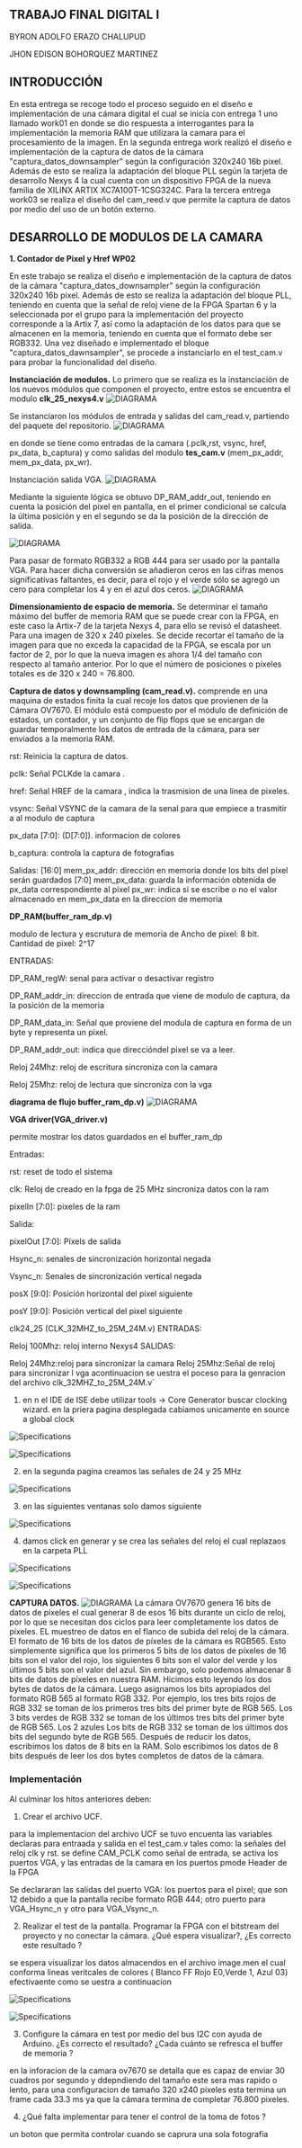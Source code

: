 ## TRABAJO FINAL DIGITAL I
BYRON ADOLFO ERAZO CHALUPUD

JHON EDISON BOHORQUEZ MARTINEZ

## INTRODUCCIÓN
En esta entrega se recoge todo el proceso seguido en el diseño e implementación de una cámara digital el cual se inicia con entrega 1 uno llamado work01 en donde se dio respuesta a interrogantes para la implementación la memoria RAM que utilizara la camara para el procesamiento de la imagen. En la segunda entrega work realizó el diseño e implementación de la captura de datos de la cámara "captura_datos_downsampler" según la configuración 320x240 16b pixel. Además de esto se realiza la adaptación del bloque PLL según la tarjeta de desarrollo Nexys 4 la cual cuenta con un dispositivo FPGA de la nueva familia de XILINX ARTIX  XC7A100T-1CSG324C. Para la tercera entrega work03 se realiza el diseño del cam_reed.v que permite la captura de datos por medio del uso de un botón externo.
## DESARROLLO DE MODULOS DE LA CAMARA

**1.	Contador de Pixel y Href WP02**

En este trabajo se realiza el diseño e implementación de la captura de datos de la cámara "captura_datos_downsampler" según la configuración 320x240 16b pixel. Además de esto se realiza la adaptación del bloque PLL, teniendo en cuenta que la señal de reloj viene de la FPGA Spartan 6 y la seleccionada por el grupo para la implementación del proyecto corresponde a la Artix 7, así como la adaptación de los datos para que se almacenen en la memoria, teniendo en cuenta que el formato debe ser RGB332. Una vez diseñado e implementado el bloque "captura_datos_dawnsampler", se procede a instanciarlo en el test_cam.v para probar la funcionalidad del diseño.

**Instanciación de modulos.** Lo primero que se realiza es la instanciación de los nuevos módulos que componen el proyecto, entre estos se encuentra el modulo **clk_25_nexys4.v** 
![DIAGRAMA](./figs/INSRELOJ.png)

Se instanciaron los módulos de entrada y salidas del cam_read.v, partiendo del paquete del repositorio.
![DIAGRAMA](./figs/INSCAM.png)

en donde se tiene como entradas de la camara (.pclk,rst, vsync, href, px_data, b_captura) y como salidas del modulo **tes_cam.v**  (mem_px_addr, mem_px_data, px_wr).

Instanciación salida VGA.
![DIAGRAMA](./figs/INSVGA.png)

Mediante la siguiente lógica se obtuvo DP_RAM_addr_out, teniendo en cuenta la posición del pixel en pantalla, en el primer condicional se calcula la última posición y en el segundo se da la posición de la dirección de salida.

![DIAGRAMA](./figs/LOGPIXPAN.png)



Para pasar de formato RGB332 a RGB 444 para ser usado por la pantalla VGA. Para hacer dicha conversión se añadieron ceros en las cifras menos significativas faltantes, es decir, para el rojo y el verde sólo se agregó un cero para completar los 4 y en el azul dos ceros.
![DIAGRAMA](./figs/convRGB332A444.png)


**Dimensionamiento de espacio de memoria.**
Se determinar el tamaño máximo del buffer de memoria RAM que se puede crear con la FPGA, en este caso la Artix-7  de la tarjeta Nexys 4, para ello se revisó el datasheet.
Para una imagen de 320 x 240 píxeles. Se decide recortar el tamaño de la imagen para que no exceda la capacidad de la FPGA, se escala por un factor de 2, por lo que la nueva imagen es ahora 1/4 del tamaño con respecto al tamaño anterior. Por lo que el número de posiciones o píxeles totales es de 320 x 240 = 76.800.


**Captura de datos y downsampling (cam_read.v).**
comprende en una maquina de estados finita  la  cual recoje  los datos que provienen de la Cámara OV7670. El módulo está compuesto por el módulo de definición de estados, un contador, y un conjunto de flip flops que se encargan de guardar temporalmente los datos de entrada de la cámara, para ser enviados a la memoria RAM.




rst: Reinicia la captura de datos.

pclk: Señal PCLKde la camara . 

href: Señal HREF de la camara , indica la trasmision de una línea de pixeles.

vsync: Señal VSYNC de la camara de la senal para que empiece a trasmitir a al modulo de captura

px_data [7:0]:  (D[7:0]). informacion de colores 

b_captura: controla la captura de fotografias 

Salidas:
[16:0] mem_px_addr: dirección en memoria donde los bits del píxel serán guardados 
[7:0] mem_px_data: guarda la información obtenida de px_data correspondiente al píxel
px_wr:  indica si se escribe o no el valor almacenado en mem_px_data en la direccion de memoria 




**DP_RAM(buffer_ram_dp.v)**

modulo de lectura y escrutura de  memoria de  Ancho de pixel: 8 bit. Cantidad de pixel: 2^17 


ENTRADAS:

DP_RAM_regW: senal para activar o desactivar registro

DP_RAM_addr_in: direccion de entrada que viene de modulo de captura, da la posición de la memoria 

DP_RAM_data_in: Señal que proviene del modula de captura en forma de un byte y representa un pixel.

DP_RAM_addr_out:  indica que direccióndel pixel se va a leer.

Reloj 24Mhz: reloj de escritura sincroniza con la camara 

Reloj 25Mhz: reloj de lectura que sincroniza con la vga


**diagrama de flujo buffer_ram_dp.v)**
![DIAGRAMA](./figs/bufer.png)



**VGA driver(VGA_driver.v)**

permite mostrar los datos guardados en el buffer_ram_dp 

Entradas:

rst: reset de todo el sistema

clk: Reloj de creado en la fpga de 25 MHz sincroniza datos con la ram

pixelIn [7:0]: pixeles de la ram

Salida:

pixelOut [7:0]: Píxels de salida

Hsync_n: senales de sincronización horizontal negada

Vsync_n: Senales de sincronización vertical negada 

posX [9:0]: Posición horizontal del pixel siguiente

posY [9:0]: Posición vertical del pixel siguiente



clk24_25 (CLK_32MHZ_to_25M_24M.v)
ENTRADAS:

Reloj 100Mhz: reloj interno Nexys4
SALIDAS:

Reloj 24Mhz:reloj para sincronizar la camara 
Reloj 25Mhz:Señal de reloj para sincronizar l vga
acontinuacion se uestra el poceso para la genracion del archivo clk_32MHZ_to_25M_24M.v´

1) en n el IDE de ISE debe utilizar tools -> Core Generator buscar clocking wizard.
en la priera pagina desplegada cabiamos unicamente en source a global clock 

![Specifications](./figs/clock1.png)


![Specifications](./figs/clock2.png)


2. en la segunda pagina creamos las señales de 24 y 25  MHz

![Specifications](./figs/clock3.png)

3) en las siguientes ventanas solo damos siguiente


![Specifications](./figs/clock4.png)


4) damos click en generar y se crea las señales del reloj el cual replazaos en la carpeta PLL

![Specifications](./figs/clock5.png)



![Specifications](./figs/2.PNG)


**CAPTURA DATOS.**
![DIAGRAMA](./figs/cajacapturadatos2.PNG)
La cámara OV7670 genera 16 bits de datos de píxeles el cual  generar 8 de esos 16 bits durante un ciclo de reloj,  por lo que se necesitan dos ciclos para leer completamente los datos de píxeles. 
EL muestreo de  datos en el flanco de subida del reloj de la cámara. El formato de 16 bits de los datos de píxeles de la cámara es RGB565. Esto simplemente significa que los primeros 5 bits de los datos de píxeles de 16 bits son el valor del rojo, los siguientes 6 bits son el valor del verde y los últimos 5 bits son el valor del azul. Sin embargo, solo podemos almacenar 8 bits de datos de píxeles en nuestra RAM. 
Hicimos esto leyendo los dos bytes de datos de la cámara. Luego asignamos los bits apropiados del formato RGB 565 al formato RGB 332. Por ejemplo, los tres bits rojos de RGB 332 se toman de los primeros tres bits del primer byte de RGB 565. Los 3 bits verdes de RGB 332 se toman de los últimos tres bits del primer byte de RGB 565. Los 2 azules Los bits de RGB 332 se toman de los últimos dos bits del segundo byte de RGB 565. Después de reducir los datos, escribimos los datos de 8 bits en la RAM. Solo escribimos los datos de 8 bits después de leer los dos bytes completos de datos de la cámara.

### Implementación 

Al culminar los hitos anteriores deben:

1. Crear el archivo UCF.

para la implementacion del archivo UCF se tuvo encuenta  las variables declaras para entraada y salida en el test_cam.v tales como: la señales del reloj clk y rst. se define CAM_PCLK como señal de entrada, se activa los puertos VGA, y las entradas de la camara en los  puertos pmode Header de la FPGA 



Se declararan las salidas del puerto VGA: los puertos para el pixel; que son 12 debido a que la pantalla recibe formato RGB 444; otro puerto para VGA_Hsync_n y otro para VGA_Vsync_n. 

2. Realizar el test de la pantalla. Programar la FPGA con el bitstream del proyecto y no conectar la cámara. ¿Qué espera visualizar?, ¿Es correcto este resultado ?

se espera visualizar los datos almacendos en el archivo image.men  el cual conforma  lineas veritcales de colores ( Blanco FF  Rojo E0,Verde 1, Azul 03) efectivaente como se uestra a continuacion

![Specifications](./figs/foto3.png)

![Specifications](./figs/foto2.png)


3. Configure la cámara en test por medio del bus I2C con ayuda de Arduino. ¿Es correcto el resultado? ¿Cada cuánto se refresca el buffer de memoria ?

 en la inforacion de la camara ov7670 se detalla que es capaz de enviar 30 cuadros por segundo y ddepndiendo del tamaño este sera mas rapido  o lento, para una configuracion de tamaño 320 x240 pixeles esta termina un frame cada 33.3 ms ya que la cámara termina de completar  76.800 pixeles. 

4. ¿Qué falta implementar para tener el control de la toma de fotos ?

un boton que permita controlar cuando se caprura una sola fotografia





